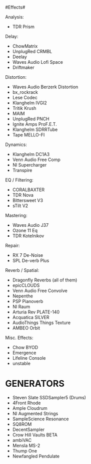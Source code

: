 #Effects#
 
Analysis:
- TDR Prism
 
Delay:
- ChowMatrix
- UnplugRed CRMBL
- Deelay
- Waves Audio Lofi Space
- Driftmaker
 
Distortion:
- Waves Audio Berzerk Distortion
- bx_rockrack
- Lese Codec
- Klanghelm IVGI2
- Tritik Krush
- MAIM
- UnplugRed PNCH
- Ignite Amps ProF.E.T.
- Klanghelm SDRRTube
- Tape MELLO-FI
 
Dynamics:
- Klanghelm DC1A3
- Venn Audio Free Comp
- NI Supercharger
- Transpire
 
EQ / Filtering:
- CORALBAXTER
- TDR Nova
- Bittersweet V3
- sTilt V2
 
Mastering:
- Waves Audio J37
- Ozone 11 Eq
- TDR Kotelnikov
 
Repair:
- RX 7 De-Noise
- SPL De-verb Plus
 
Reverb / Spatial:
- Dragonfly Reverbs (all of them)
- epicCLOUDS
- Venn Audio Free Convolve
- Nepenthe
- PSP Pianoverb
- NI Raum
- Arturia Rev PLATE-140
- Acquatica SILVER
- AudioThings Things Texture
- AMBEO Orbit
 
Misc. Effects:
- Chow BYOD
- Emergence
- Lifeline Console
- unstable
 
# GENERATORS #
 
- Steven Slate SSDSampler5 (Drums)
- 4Front Rhode
- Ample Cloudrum
- NI Augmented Strings
- SampleScience Resonance
- SQ8ROM
- DecentSampler
- Crow Hill Vaults BETA
- ambiVAC
- Mensla MS-2
- Thump One
- Newfangled Pendulate
